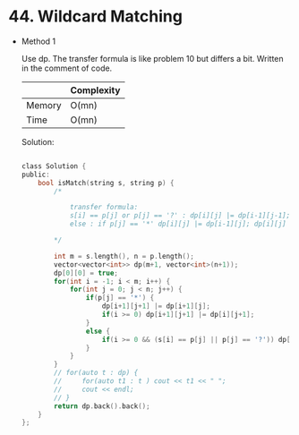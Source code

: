 # 44. Wildcard Matching 
- Method 1

    Use dp. The transfer formula is like problem 10 but differs a bit. Written in the comment of code.

    | |   Complexity  |
    | ----------- | ----------- | 
    |  Memory     | O(mn) | 
    |      Time       |  O(mn) | 


    Solution:

    ``` h

    class Solution {
    public:
        bool isMatch(string s, string p) {
            /*

                transfer formula:
                s[i] == p[j] or p[j] == '?' : dp[i][j] |= dp[i-1][j-1];
                else : if p[j] == '*' dp[i][j] |= dp[i-1][j]; dp[i][j] |= dp[i][j-1]

            */

            int m = s.length(), n = p.length();
            vector<vector<int>> dp(m+1, vector<int>(n+1));
            dp[0][0] = true;
            for(int i = -1; i < m; i++) {
                for(int j = 0; j < n; j++) {
                    if(p[j] == '*') {
                        dp[i+1][j+1] |= dp[i+1][j];
                        if(i >= 0) dp[i+1][j+1] |= dp[i][j+1];
                    }
                    else {
                        if(i >= 0 && (s[i] == p[j] || p[j] == '?')) dp[i+1][j+1] |= dp[i][j];
                    }
                }
            }
            // for(auto t : dp) {
            //     for(auto t1 : t ) cout << t1 << " ";
            //     cout << endl;
            // }
            return dp.back().back();
        }
    };

    ```

<!-- - Method 2

    This is another method.

    | |   Complexity  |
    | ----------- | ----------- | 
    |  Memory     | O(n) | 
    |      Time       |  O(n) | 


    Solution:

    ``` h



    ```

- Additional Knowledge:
       
    Here are some additional knowledge.



<br> -->